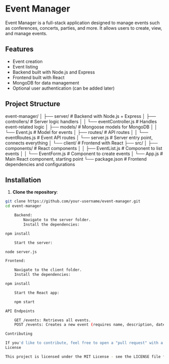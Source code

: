 # Event Manager

Event Manager is a full-stack application designed to manage events such as conferences, concerts, parties, and more. It allows users to create, view, and manage events.

## Features

- Event creation
- Event listing
- Backend built with Node.js and Express
- Frontend built with React
- MongoDB for data management
- Optional user authentication (can be added later)

## Project Structure

event-manager/
│
├── server/                    # Backend with Node.js + Express
│   ├── controllers/            # Server logic handlers
│   │   └── eventController.js  # Handles event-related logic
│   ├── models/                 # Mongoose models for MongoDB
│   │   └── Event.js            # Model for events
│   ├── routes/                 # API routes
│   │   └── eventRoutes.js      # Event API routes
│   └── server.js               # Server entry point, connects everything
│
└── client/                    # Frontend with React
    ├── src/
    │   ├── components/         # React components
    │   │   ├── EventList.js    # Component to list events
    │   │   └── EventForm.js    # Component to create events
    │   └── App.js              # Main React component, starting point
    └── package.json            # Frontend dependencies and configurations



## Installation

1. **Clone the repository**:

```bash
git clone https://github.com/your-username/event-manager.git
cd event-manager

    Backend:
        Navigate to the server folder.
        Install the dependencies:

npm install

    Start the server:

node server.js

Frontend:

    Navigate to the client folder.
    Install the dependencies:

npm install

    Start the React app:

    npm start

API Endpoints

    GET /events: Retrieves all events.
    POST /events: Creates a new event (requires name, description, date, and location in the request body).

Contributing

If you'd like to contribute, feel free to open a "pull request" with a clear description of the changes you've made. By following this guide, we can keep the project organized and functional.
License

This project is licensed under the MIT License - see the LICENSE file for details.
